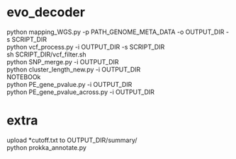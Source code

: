 # evo_decoder
python mapping_WGS.py -p PATH_GENOME_META_DATA -o OUTPUT_DIR -s SCRIPT_DIR\
python vcf_process.py -i OUTPUT_DIR -s SCRIPT_DIR\
sh SCRIPT_DIR/vcf_filter.sh\
python SNP_merge.py -i OUTPUT_DIR\
python cluster_length_new.py -i OUTPUT_DIR\
NOTEBOOk\
python PE_gene_pvalue.py -i OUTPUT_DIR\
python PE_gene_pvalue_across.py -i OUTPUT_DIR
# extra
upload *cutoff.txt to OUTPUT_DIR/summary/\
python prokka_annotate.py
 

